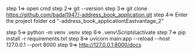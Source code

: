 step 1=> open cmd
step 2=> git --version
step 3=> git clone https://github.com/badal1947/-address_book_application.git
step 4=> Enter the project folder
        cd "\-address_book_application\Eastvantage_2"

step 5=> python -m venv .venv
step 6=> .venv\Scripts\activate
step 7=> pip install -r requirements.txt
step 8=> uvicorn main:app --reload --host 127.0.0.1 --port 8000
step 9=> http://127.0.0.1:8000/docs
